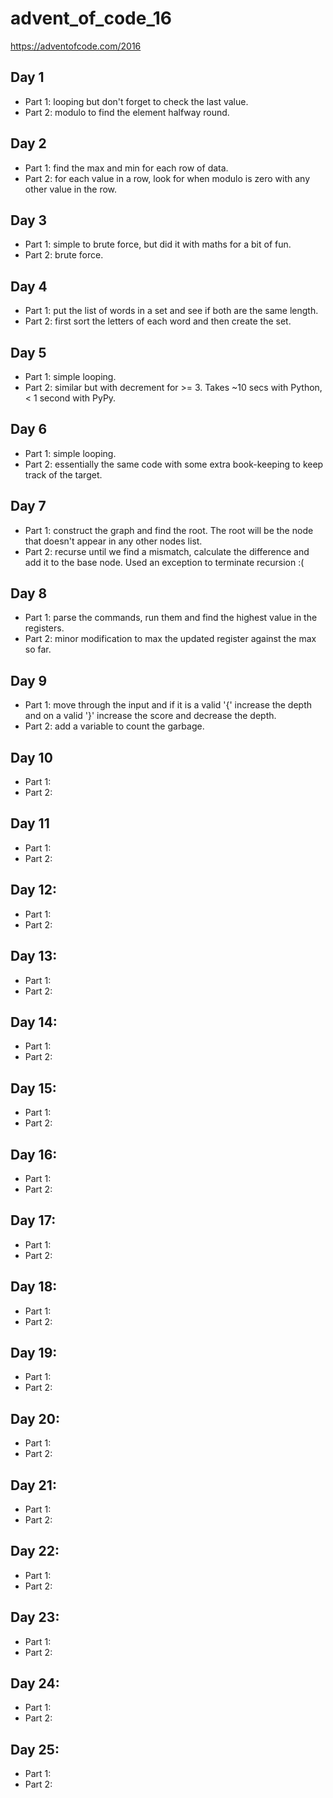 # advent_of_code_16
https://adventofcode.com/2016

## Day 1
- Part 1: looping but don't forget to check the last value.
- Part 2: modulo to find the element halfway round.

## Day 2
- Part 1: find the max and min for each row of data.
- Part 2: for each value in a row, look for when modulo is zero with any other value in the row.

## Day 3
- Part 1: simple to brute force, but did it with maths for a bit of fun.
- Part 2: brute force.

## Day 4
- Part 1: put the list of words in a set and see if both are the same length.
- Part 2: first sort the letters of each word and then create the set.

## Day 5
- Part 1: simple looping.
- Part 2: similar but with decrement for >= 3. Takes ~10 secs with Python, < 1 second with PyPy.

## Day 6
- Part 1: simple looping.
- Part 2: essentially the same code with some extra book-keeping to keep track of the target.

## Day 7
- Part 1: construct the graph and find the root. The root will be the node that doesn't appear in any other nodes list.
- Part 2: recurse until we find a mismatch, calculate the difference and add it to the base node. Used an exception to
terminate recursion :(

## Day 8
- Part 1: parse the commands, run them and find the highest value in the registers.
- Part 2: minor modification to max the updated register against the max so far.

## Day 9
- Part 1: move through the input and if it is a valid '{' increase the depth and on a valid '}' increase the score and
decrease the depth.
- Part 2: add a variable to count the garbage.

## Day 10
- Part 1:
- Part 2:

## Day 11
- Part 1:
- Part 2:

## Day 12:
- Part 1:
- Part 2:

## Day 13:
- Part 1:
- Part 2:

## Day 14:
- Part 1:
- Part 2:

## Day 15:
- Part 1:
- Part 2:

## Day 16:
- Part 1:
- Part 2:

## Day 17:
- Part 1:
- Part 2:

## Day 18:
- Part 1:
- Part 2:

## Day 19:
- Part 1:
- Part 2:

## Day 20:
- Part 1:
- Part 2:

## Day 21:
- Part 1:
- Part 2:

## Day 22:
- Part 1:
- Part 2:

## Day 23:
- Part 1:
- Part 2:

## Day 24:
- Part 1:
- Part 2:

## Day 25:
- Part 1:
- Part 2:
